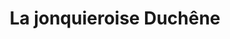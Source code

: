 ---
title: "La jonquieroise Duchêne"
url: /jonquieres/la-jonquieroise-duchene/
shop: directeurs de funérailles
---